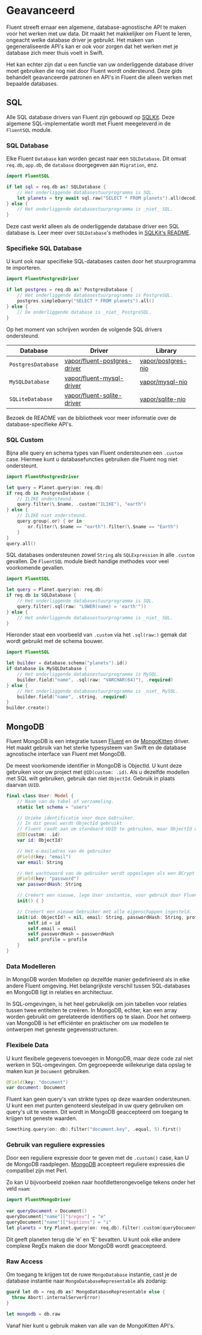 # Geavanceerd

Fluent streeft ernaar een algemene, database-agnostische API te maken voor het werken met uw data. Dit maakt het makkelijker om Fluent te leren, ongeacht welke database driver je gebruikt. Het maken van gegeneraliseerde API's kan er ook voor zorgen dat het werken met je database zich meer thuis voelt in Swift. 

Het kan echter zijn dat u een functie van uw onderliggende database driver moet gebruiken die nog niet door Fluent wordt ondersteund. Deze gids behandelt geavanceerde patronen en API's in Fluent die alleen werken met bepaalde databases.

## SQL

Alle SQL database drivers van Fluent zijn gebouwd op [SQLKit](https://github.com/vapor/sql-kit). Deze algemene SQL-implementatie wordt met Fluent meegeleverd in de `FluentSQL` module.

### SQL Database

Elke Fluent `Database` kan worden gecast naar een `SQLDatabase`. Dit omvat `req.db`, `app.db`, de `database` doorgegeven aan `Migration`, enz. 

```swift
import FluentSQL

if let sql = req.db as? SQLDatabase {
    // Het onderliggende databasestuurprogramma is SQL.
    let planets = try await sql.raw("SELECT * FROM planets").all(decoding: Planet.self)
} else {
    // Het onderliggende databasestuurprogramma is _niet_ SQL.
}
```

Deze cast werkt alleen als de onderliggende database driver een SQL database is. Leer meer over `SQLDatabase`'s methodes in [SQLKit's README](https://github.com/vapor/sql-kit).

### Specifieke SQL Database

U kunt ook naar specifieke SQL-databases casten door het stuurprogramma te importeren. 

```swift
import FluentPostgresDriver

if let postgres = req.db as? PostgresDatabase {
    // Het onderliggende databasestuurprogramma is PostgreSQL.
    postgres.simpleQuery("SELECT * FROM planets").all()
} else {
    // De onderliggende database is _niet_ PostgreSQL.
}
```

Op het moment van schrijven worden de volgende SQL drivers ondersteund.

|Database|Driver|Library|
|-|-|-|
|`PostgresDatabase`|[vapor/fluent-postgres-driver](https://github.com/vapor/fluent-postgres-driver)|[vapor/postgres-nio](https://github.com/vapor/postgres-nio)|
|`MySQLDatabase`|[vapor/fluent-mysql-driver](https://github.com/vapor/fluent-mysql-driver)|[vapor/mysql-nio](https://github.com/vapor/mysql-nio)|
|`SQLiteDatabase`|[vapor/fluent-sqlite-driver](https://github.com/vapor/fluent-sqlite-driver)|[vapor/sqlite-nio](https://github.com/vapor/sqlite-nio)|

Bezoek de README van de bibliotheek voor meer informatie over de database-specifieke API's.

### SQL Custom

Bijna alle query en schema types van Fluent ondersteunen een `.custom` case. Hiermee kunt u databasefuncties gebruiken die Fluent nog niet ondersteunt. 

```swift
import FluentPostgresDriver

let query = Planet.query(on: req.db)
if req.db is PostgresDatabase {
    // ILIKE ondersteund.
    query.filter(\.$name, .custom("ILIKE"), "earth")
} else {
    // ILIKE niet ondersteund.
    query.group(.or) { or in
        or.filter(\.$name == "earth").filter(\.$name == "Earth")
    }
}
query.all()
```

SQL databases ondersteunen zowel `String` als `SQLExpression` in alle `.custom` gevallen. De `FluentSQL` module biedt handige methodes voor veel voorkomende gevallen.

```swift
import FluentSQL

let query = Planet.query(on: req.db)
if req.db is SQLDatabase {
    // Het onderliggende databasestuurprogramma is SQL.
    query.filter(.sql(raw: "LOWER(name) = 'earth'"))
} else {
    // Het onderliggende databasestuurprogramma is _niet_ SQL.
}
```

Hieronder staat een voorbeeld van `.custom` via het `.sql(raw:)` gemak dat wordt gebruikt met de schema bouwer.

```swift
import FluentSQL

let builder = database.schema("planets").id()
if database is MySQLDatabase {
    // Het onderliggende databasestuurprogramma is MySQL.
    builder.field("name", .sql(raw: "VARCHAR(64)"), .required)
} else {
    // Het onderliggende databasestuurprogramma is _niet_ MySQL.
    builder.field("name", .string, .required)
}
builder.create()
```

## MongoDB

Fluent MongoDB is een integratie tussen [Fluent](../fluent/overview.md) en de [MongoKitten](https://github.com/OpenKitten/MongoKitten/) driver. Het maakt gebruik van het sterke typesysteem van Swift en de database agnostische interface van Fluent met MongoDB.

De meest voorkomende identifier in MongoDB is ObjectId. U kunt deze gebruiken voor uw project met `@ID(custom: .id)`.
Als u dezelfde modellen met SQL wilt gebruiken, gebruik dan niet `ObjectId`. Gebruik in plaats daarvan `UUID`.

```swift
final class User: Model {
    // Naam van de tabel of verzameling.
    static let schema = "users"

    // Unieke identificatie voor deze Gebruiker.
    // In dit geval wordt ObjectId gebruikt
    // Fluent raadt aan om standaard UUID te gebruiken, maar ObjectId wordt ook ondersteund
    @ID(custom: .id)
    var id: ObjectId?

    // Het e-mailadres van de gebruiker
    @Field(key: "email")
    var email: String

    // Het wachtwoord van de gebruiker wordt opgeslagen als een BCrypt hash
    @Field(key: "password")
    var passwordHash: String

    // Creëert een nieuwe, lege User instantie, voor gebruik door Fluent
    init() { }

    // Creëert een nieuwe Gebruiker met alle eigenschappen ingesteld.
    init(id: ObjectId? = nil, email: String, passwordHash: String, profile: Profile) {
        self.id = id
        self.email = email
        self.passwordHash = passwordHash
        self.profile = profile
    }
}
```

### Data Modelleren

In MongoDB worden Modellen op dezelfde manier gedefinieerd als in elke andere Fluent omgeving. Het belangrijkste verschil tussen SQL-databases en MongoDB ligt in relaties en architectuur.

In SQL-omgevingen, is het heel gebruikelijk om join tabellen voor relaties tussen twee entiteiten te creëren. In MongoDB, echter, kan een array worden gebruikt om gerelateerde identifiers op te slaan. Door het ontwerp van MongoDB is het efficiënter en praktischer om uw modellen te ontwerpen met geneste gegevensstructuren.

### Flexibele Data

U kunt flexibele gegevens toevoegen in MongoDB, maar deze code zal niet werken in SQL-omgevingen.
Om gegroepeerde willekeurige data opslag te maken kun je `Document` gebruiken.

```swift
@Field(key: "document")
var document: Document
```

Fluent kan geen query's van strikte types op deze waarden ondersteunen. U kunt een met punten genoteerd sleutelpad in uw query gebruiken om query's uit te voeren.
Dit wordt in MongoDB geaccepteerd om toegang te krijgen tot geneste waarden.

```swift
Something.query(on: db).filter("document.key", .equal, 5).first()
```

### Gebruik van reguliere expressies

Door een reguliere expressie door te geven met de `.custom()` case, kan U de MongoDB raadplegen. [MongoDB](https://www.mongodb.com/docs/manual/reference/operator/query/regex/) accepteert reguliere expressies die compatibel zijn met Perl. 

Zo kan U bijvoorbeeld zoeken naar hoofdletterongevoelige tekens onder het veld `naam`:

```swift
import FluentMongoDriver
       
var queryDocument = Document()
queryDocument["name"]["$regex"] = "e"
queryDocument["name"]["$options"] = "i"
let planets = try Planet.query(on: req.db).filter(.custom(queryDocument)).all()
```

Dit geeft planeten terug die 'e' en 'E' bevatten. U kunt ook elke andere complexe RegEx maken die door MongoDB wordt geaccepteerd.

### Raw Access

Om toegang te krijgen tot de ruwe `MongoDatabase` instantie, cast je de database instantie naar `MongoDatabaseRepresentable` als zodanig:

```swift
guard let db = req.db as? MongoDatabaseRepresentable else {
  throw Abort(.internalServerError)
}

let mongodb = db.raw
```

Vanaf hier kunt u gebruik maken van alle van de MongoKitten API's.
